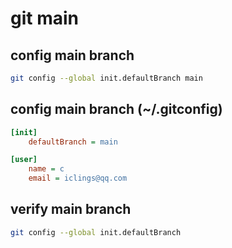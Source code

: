 # git main

## config main branch
```sh
git config --global init.defaultBranch main
```

## config main branch (~/.gitconfig)
```ini
[init]
	defaultBranch = main

[user]
	name = c
	email = iclings@qq.com
```

## verify main branch
```sh
git config --global init.defaultBranch
```
